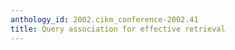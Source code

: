 ```yaml
---
anthology_id: 2002.cikm_conference-2002.41
title: Query association for effective retrieval
---
```

